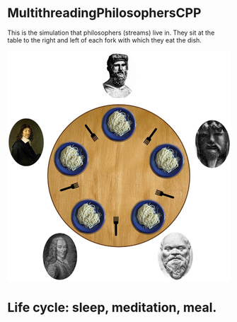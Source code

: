 # MultithreadingPhilosophersCPP
This is the simulation that philosophers (streams) live in.
They sit at the table to the right and left of each fork with which they eat the dish.

![Alt text](/images/philosophers.png?raw=true "Optional Title")

# Life cycle: sleep, meditation, meal.
